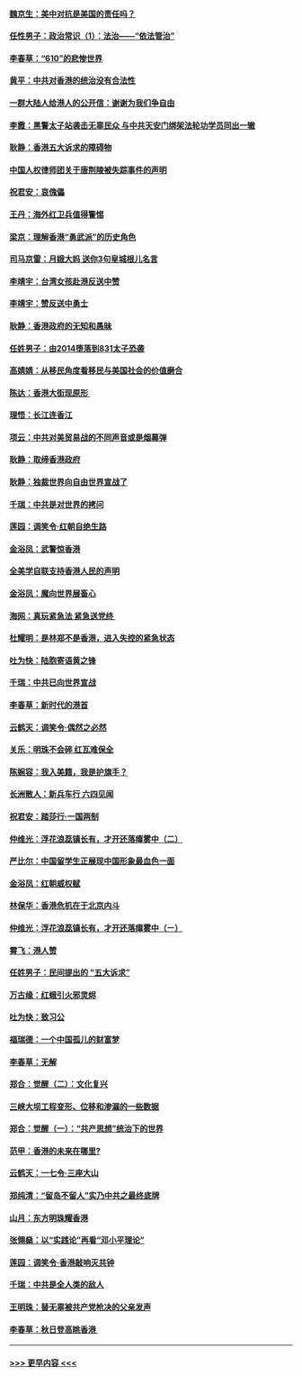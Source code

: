 #### [魏京生：美中对抗是美国的责任吗？](../pages/nsc993/n11500723.md?t=09051855) 
#### [任性男子：政治常识（1）：法治——“依法管治”](../pages/nsc993/n11500791.md?t=09051855) 
#### [李春草：“610”的悲惨世界](../pages/nsc993/n11501141.md?t=09051855) 
#### [黄平：中共对香港的统治没有合法性](../pages/nsc993/n11499473.md?t=09051855) 
#### [一群大陆人给港人的公开信：谢谢为我们争自由](../pages/nsc993/n11500402.md?t=09051855) 
#### [李霞：黑警太子站袭击无辜民众 与中共天安门绑架法轮功学员同出一辙](../pages/nsc993/n11499805.md?t=09051855) 
#### [耿静：香港五大诉求的障碍物](../pages/nsc993/n11497578.md?t=09051855) 
#### [中国人权律师团关于唐荆陵被失踪事件的声明](../pages/nsc993/n11500014.md?t=09051855) 
#### [祝君安：哀傀儡](../pages/nsc993/n11499776.md?t=09051855) 
#### [王丹：海外红卫兵值得警惕](../pages/nsc993/n11498138.md?t=09051855) 
#### [梁京：理解香港“勇武派”的历史角色](../pages/nsc993/n11498006.md?t=09051855) 
#### [司马京雷：月娥大妈  送你3句皇城根儿名言](../pages/nsc993/n11497885.md?t=09051855) 
#### [李靖宇：台湾女孩赴港反送中赞](../pages/nsc993/n11497721.md?t=09051855) 
#### [李靖宇：赞反送中勇士](../pages/nsc993/n11497452.md?t=09051855) 
#### [耿静：香港政府的无知和愚昧](../pages/nsc993/n11494238.md?t=09051855) 
#### [任姓男子：由2014堕落到831太子恐袭](../pages/nsc993/n11496683.md?t=09051855) 
#### [高婧婧：从移民角度看移民与美国社会的价值磨合](../pages/nsc993/n11495757.md?t=09051855) 
#### [陈达：香港大街现原形 ](../pages/nsc993/n11495441.md?t=09051855) 
#### [理悟：长江连香江](../pages/nsc993/n11495377.md?t=09051855) 
#### [项云：中共对美贸易战的不同声音或是烟幕弹](../pages/nsc993/n11494929.md?t=09051855) 
#### [耿静：取缔香港政府](../pages/nsc993/n11494218.md?t=09051855) 
#### [耿静：独裁世界向自由世界宣战了](../pages/nsc993/n11494190.md?t=09051855) 
#### [千瑞：中共是对世界的拷问](../pages/nsc993/n11493021.md?t=09051855) 
#### [莲园：调笑令‧红朝自绝生路](../pages/nsc993/n11493011.md?t=09051855) 
#### [金浴凤：武警惊香港](../pages/nsc993/n11492994.md?t=09051855) 
#### [全美学自联支持香港人民的声明](../pages/nsc993/n11492630.md?t=09051855) 
#### [金浴凤：魔向世界展畜心](../pages/nsc993/n11492599.md?t=09051855) 
#### [海网：真玩紧急法 紧急送党终 ](../pages/nsc993/n11492535.md?t=09051855) 
#### [杜耀明：是林郑不是香港，进入失控的紧急状态](../pages/nsc993/n11491420.md?t=09051855) 
#### [吐为快：陆胞寄语黄之锋](../pages/nsc993/n11491117.md?t=09051855) 
#### [千瑞：中共已向世界宣战](../pages/nsc993/n11490123.md?t=09051855) 
#### [李春草：新时代的港首](../pages/nsc993/n11489864.md?t=09051855) 
#### [云鹤天：调笑令·偶然之必然](../pages/nsc993/n11489701.md?t=09051855) 
#### [关乐：明珠不会碎 红瓦难保全](../pages/nsc993/n11489647.md?t=09051855) 
#### [陈婉容：我入美籍，我是护旗手？](../pages/nsc993/n11487908.md?t=09051855) 
#### [长洲散人：新兵车行 六四见闻](../pages/nsc993/n11487729.md?t=09051855) 
#### [祝君安：踏莎行‧一国两制](../pages/nsc993/n11487699.md?t=09051855) 
#### [仲维光：浮花浪蕊镇长有，才开还落瘴雾中（二）](../pages/nsc993/n11483286.md?t=09051855) 
#### [严比尔：中国留学生正展现中国形象最血色一面](../pages/nsc993/n11485145.md?t=09051855) 
#### [金浴凤：红朝威权赋](../pages/nsc993/n11485191.md?t=09051855) 
#### [林保华：香港危机在于北京内斗](../pages/nsc993/n11484593.md?t=09051855) 
#### [仲维光：浮花浪蕊镇长有，才开还落瘴雾中（ㄧ）](../pages/nsc993/n11483259.md?t=09051855) 
#### [霄飞：港人赞](../pages/nsc993/n11482957.md?t=09051855) 
#### [任姓男子：民间提出的 “五大诉求”](../pages/nsc993/n11482897.md?t=09051855) 
#### [万古缘：红蛾引火邪灵烬](../pages/nsc993/n11482886.md?t=09051855) 
#### [吐为快：致习公](../pages/nsc993/n11482867.md?t=09051855) 
#### [福瑞德：一个中国孤儿的财富梦](../pages/nsc993/n11482817.md?t=09051855) 
#### [李春草：无解](../pages/nsc993/n11482791.md?t=09051855) 
#### [郑合：觉醒（二）：文化复兴](../pages/nsc993/n11478025.md?t=09051855) 
#### [三峡大坝工程变形、位移和渗漏的一些数据](../pages/nsc993/n11478232.md?t=09051855) 
#### [郑合：觉醒（一）：“共产思想”统治下的世界](../pages/nsc993/n11477663.md?t=09051855) 
#### [范甲：香港的未来在哪里?](../pages/nsc993/n11477249.md?t=09051855) 
#### [云鹤天：一七令·三座大山](../pages/nsc993/n11477192.md?t=09051855) 
#### [郑纯清：“留岛不留人”实乃中共之最终底牌](../pages/nsc993/n11476160.md?t=09051855) 
#### [山月：东方明珠耀香港](../pages/nsc993/n11476077.md?t=09051855) 
#### [张翎燊：以“实践论”再看“邓小平理论”](../pages/nsc993/n11475733.md?t=09051855) 
#### [莲园：调笑令‧香港敲响灭共钟](../pages/nsc993/n11475723.md?t=09051855) 
#### [千瑞：中共是全人类的敌人](../pages/nsc993/n11475329.md?t=09051855) 
#### [王明珠：替无辜被共产党枪决的父亲发声](../pages/nsc993/n11474570.md?t=09051855) 
#### [李春草：秋日登高眺香港 ](../pages/nsc993/n11474491.md?t=09051855) 

----
#### [ >>> 更早内容 <<< ](../indexes/nsc993-earlier.md)
